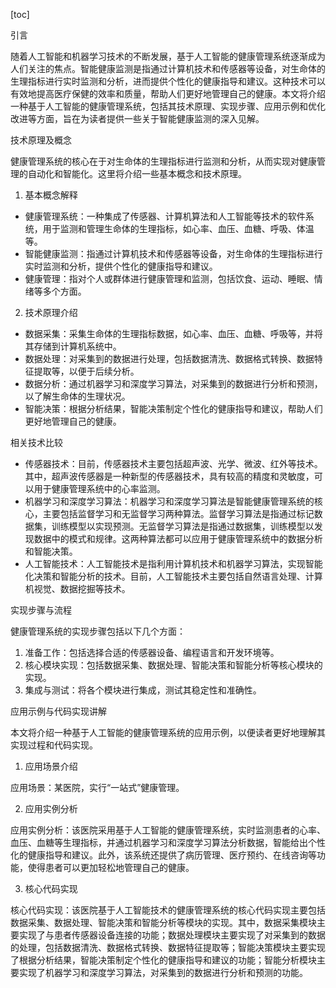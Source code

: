 
[toc]                    
                
                
引言

随着人工智能和机器学习技术的不断发展，基于人工智能的健康管理系统逐渐成为人们关注的焦点。智能健康监测是指通过计算机技术和传感器等设备，对生命体的生理指标进行实时监测和分析，进而提供个性化的健康指导和建议。这种技术可以有效地提高医疗保健的效率和质量，帮助人们更好地管理自己的健康。本文将介绍一种基于人工智能的健康管理系统，包括其技术原理、实现步骤、应用示例和优化改进等方面，旨在为读者提供一些关于智能健康监测的深入见解。

技术原理及概念

健康管理系统的核心在于对生命体的生理指标进行监测和分析，从而实现对健康管理的自动化和智能化。这里将介绍一些基本概念和技术原理。

1. 基本概念解释

- 健康管理系统：一种集成了传感器、计算机算法和人工智能等技术的软件系统，用于监测和管理生命体的生理指标，如心率、血压、血糖、呼吸、体温等。
- 智能健康监测：指通过计算机技术和传感器等设备，对生命体的生理指标进行实时监测和分析，提供个性化的健康指导和建议。
- 健康管理：指对个人或群体进行健康管理和监测，包括饮食、运动、睡眠、情绪等多个方面。

2. 技术原理介绍

- 数据采集：采集生命体的生理指标数据，如心率、血压、血糖、呼吸等，并将其存储到计算机系统中。
- 数据处理：对采集到的数据进行处理，包括数据清洗、数据格式转换、数据特征提取等，以便于后续分析。
- 数据分析：通过机器学习和深度学习算法，对采集到的数据进行分析和预测，以了解生命体的生理状况。
- 智能决策：根据分析结果，智能决策制定个性化的健康指导和建议，帮助人们更好地管理自己的健康。

相关技术比较

- 传感器技术：目前，传感器技术主要包括超声波、光学、微波、红外等技术。其中，超声波传感器是一种新型的传感器技术，具有较高的精度和灵敏度，可以用于健康管理系统中的心率监测。
- 机器学习和深度学习算法：机器学习和深度学习算法是智能健康管理系统的核心，主要包括监督学习和无监督学习两种算法。监督学习算法是指通过标记数据集，训练模型以实现预测。无监督学习算法是指通过数据集，训练模型以发现数据中的模式和规律。这两种算法都可以应用于健康管理系统中的数据分析和智能决策。
- 人工智能技术：人工智能技术是指利用计算机技术和机器学习算法，实现智能化决策和智能分析的技术。目前，人工智能技术主要包括自然语言处理、计算机视觉、数据挖掘等技术。

实现步骤与流程

健康管理系统的实现步骤包括以下几个方面：

1. 准备工作：包括选择合适的传感器设备、编程语言和开发环境等。
2. 核心模块实现：包括数据采集、数据处理、智能决策和智能分析等核心模块的实现。
3. 集成与测试：将各个模块进行集成，测试其稳定性和准确性。

应用示例与代码实现讲解

本文将介绍一种基于人工智能的健康管理系统的应用示例，以便读者更好地理解其实现过程和代码实现。

1. 应用场景介绍

应用场景：某医院，实行“一站式”健康管理。

2. 应用实例分析

应用实例分析：该医院采用基于人工智能的健康管理系统，实时监测患者的心率、血压、血糖等生理指标，并通过机器学习和深度学习算法分析数据，智能给出个性化的健康指导和建议。此外，该系统还提供了病历管理、医疗预约、在线咨询等功能，使得患者可以更加轻松地管理自己的健康。

3. 核心代码实现

核心代码实现：该医院基于人工智能技术的健康管理系统的核心代码实现主要包括数据采集、数据处理、智能决策和智能分析等模块的实现。其中，数据采集模块主要实现了与患者传感器设备连接的功能；数据处理模块主要实现了对采集到的数据的处理，包括数据清洗、数据格式转换、数据特征提取等；智能决策模块主要实现了根据分析结果，智能决策制定个性化的健康指导和建议的功能；智能分析模块主要实现了机器学习和深度学习算法，对采集到的数据进行分析和预测的功能。

